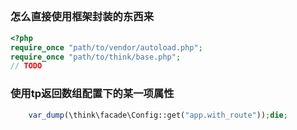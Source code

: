 ## 
### 怎么直接使用框架封装的东西来
```php
<?php
require_once "path/to/vendor/autoload.php";
require_once "path/to/think/base.php";
// TODO
```

### 使用tp返回数组配置下的某一项属性
```php
    var_dump(\think\facade\Config::get("app.with_route"));die;
```